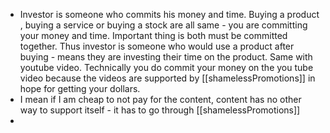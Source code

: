 - Investor is someone who commits his money and time. Buying a product , buying a service or buying a stock are all same - you are committing your money and time. Important thing is both must be committed together. Thus investor is someone who would use a product after buying - means they are investing their time on the product. Same with youtube video.  Technically you do commit your money on the you tube video because the videos are supported by [[shamelessPromotions]] in hope for getting your dollars.
- I mean if I am cheap to not pay for the content, content has no other way to support itself - it has to go through [[shamelessPromotions]]
-